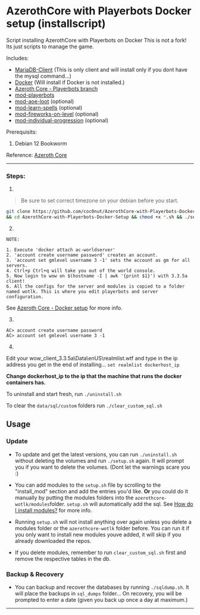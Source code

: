 # AzerothCore with Playerbots Docker setup (installscript)

Script installing AzerothCore with Playerbots on Docker
This is not a fork! Its just scripts to manage the game.

Includes:
- [MariaDB-Client]() (This is only client and will install only if you dont have the mysql command...)
- [Docker](https://docker.com) (Will install if Docker is not installed.)
- [Azeroth Core - Playerbots branch](https://github.com/liyunfan1223/azerothcore-wotlk.git)
- [mod-playerbots](https://github.com/liyunfan1223/mod-playerbots)
- [mod-aoe-loot](https://github.com/azerothcore/mod-aoe-loot) (optional)
- [mod-learn-spells](https://github.com/noisiver/mod-learn-spells) (optional)
- [mod-fireworks-on-level](https://github.com/azerothcore/mod-fireworks-on-level.git) (optional)
- [mod-individual-progression](https://github.com/ZhengPeiRu21/mod-individual-progression.git) (optional)

Prerequisits: 
  1. Debian 12 Bookworm


Reference:
[Azeroth Core](https://www.azerothcore.org/wiki/home)

---

### Steps:

1.
> Be sure to set correct timezone on your debian before you start.
 ```bash
 git clone https://github.com/coc0nut/AzerothCore-with-Playerbots-Docker-Setup.git \
 && cd AzerothCore-with-Playerbots-Docker-Setup && chmod +x *.sh && ./setup.sh
 ```

2. 
```
NOTE:

1. Execute 'docker attach ac-worldserver'
2. 'account create username password' creates an account.
3. 'account set gmlevel username 3 -1' sets the account as gm for all servers.
4. Ctrl+p Ctrl+q will take you out of the world console.
5. Now login to wow on $(hostname -I | awk '{print $1}') with 3.3.5a client!
6. All the configs for the server and modules is copied to a folder named wotlk. This is where you edit playerbots and server configuration.
```
See [Azeroth Core - Docker setup](https://www.azerothcore.org/wiki/install-with-docker) for more info.

3.
```shell
AC> account create username password
AC> account set gmlevel username 3 -1
```

4.
Edit your wow_client_3.3.5a\Data\enUS\realmlist.wtf and type in the ip address you get in the end of installing...
`set realmlist dockerhost_ip`

**Change dockerhost_ip to the ip that the machine that runs the docker containers has.**

To uninstall and start fresh, run `./uninstall.sh`

To clear the `data/sql/custom` folders run `./clear_custom_sql.sh`

## Usage

### Update

- To update and get the latest versions, you can run `./uninstall.sh` without deleting the volumes and run `./setup.sh` again.
It will prompt you if you want to delete the volumes. (Dont let the warnings scare you :)

- You can add modules to the `setup.sh` file by scrolling to the "install_mod" section and add the entries you'd like. **Or** you could do it manually by putting the modules folders into the `azerothcore-wotlk/modules`folder. `setup.sh` will automatically add the sql. See [How do I install modules?](https://www.azerothcore.org/wiki/install-with-docker#how-do-i-install-modules) for more info.

- Running `setup.sh` will not install anything over again unless you delete a modules folder or the `azerothcore-wotlk` folder before. You can run it if you only want to install new modules youve added, it will skip if you already downloaded the repos.

- If you delete modules, remember to run `clear_custom_sql.sh` first and remove the respective tables in the db.

### Backup & Recovery

- You can backup and recover the databases by running `./sqldump.sh`. It will place the backups in `sql_dumps` folder... On recovery, you will be prompted to enter a date (given you back up once a day at maximum.)

---                                                                                                             
